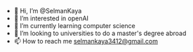 - 👋 Hi, I’m @SelmanKaya
- 👀 I’m interested in openAI
- 🌱 I’m currently learning computer science
- 💞️ I’m looking to universities to do a master's degree abroad
- 📫 How to reach me selmankaya3412@gmail.com

<!---
SelmanKaya/SelmanKaya is a ✨ special ✨ repository because its `README.md` (this file) appears on your GitHub profile.
You can click the Preview link to take a look at your changes.
--->
